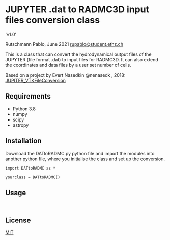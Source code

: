 # JUPYTER .dat to RADMC3D input files conversion class

'v1.0'

Rutschmann Pablo, June 2021
rupablo@student.ethz.ch

This is a class that can convert the hydrodynamical output files of the JUPYTER (file format .dat) to input files for RADMC3D. It can also extend the coordinates and data files by a user set number of cells. 

Based on a project by Evert Nasedkin @nenasedk , 2018: [JUPITER_VTKFileConversion](https://github.com/nenasedk/JUPITER_VTKFileConversion)

## Requirements
* Python 3.8
* numpy
* scipy
* astropy


## Installation

Download the DATtoRADMC.py python file and import the modules into another python file, where you initialise the class and set up the conversion.

```
import DATtoRADMC as *

yourclass = DATtoRADMC()
```






## Usage

```


```


## License
[MIT](https://choosealicense.com/licenses/mit/)